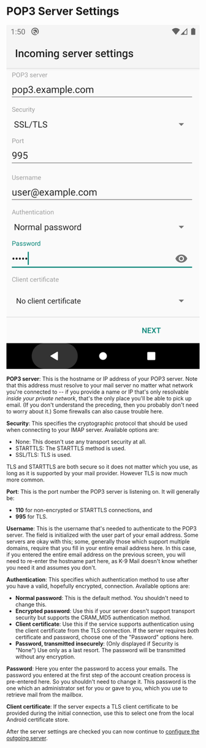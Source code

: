 # POP3 Server Settings

![POP3 server settings](img/account_setup_step3_pop3_incoming_server.png)

**POP3 server**: This is the hostname or IP address of your POP3 server. Note that this address must resolve to your 
mail server no matter what network you're connected to -- if you provide a name or IP that's only resolvable *inside 
your private network*, that's the only place you'll be able to pick up email. (If you don't understand the preceding, 
then you probably don't need to worry about it.) Some firewalls can also cause trouble here.

**Security**: This specifies the cryptographic protocol that should be used when connecting to your IMAP server. 
Available options are:

* None: This doesn't use any transport security at all.
* STARTTLS: The STARTTLS method is used.
* SSL/TLS: TLS is used.

TLS and STARTTLS are both secure so it does not matter which you use, as long as it is supported by
your mail provider. However TLS is now much more common.

**Port**: This is the port number the POP3 server is listening on. It
will generally be:

* **110** for non-encrypted or STARTTLS connections, and
* **995** for TLS.

**Username**: This is the username that's needed to authenticate to the POP3 server. The field is initialized with the 
user part of your email address. Some servers are okay with this; some, generally those which support multiple domains, 
require that you fill in your entire email address here. In this case, if you entered the entire email address on the 
previous screen, you will need to re-enter the hostname part here, as K-9 Mail doesn't know whether you need it and 
assumes you don't.

**Authentication**: This specifies which authentication method to use after you have a valid, hopefully encrypted, 
connection. Available options are:

* **Normal password**: This is the default method. You shouldn't need to change this.
* **Encrypted password**: Use this if your server doesn't support transport security but supports the CRAM_MD5 authentication
method.
* **Client certificate**: Use this if the service supports authentication using the client certificate from the TLS connection.
If the server requires *both* certificate and password, choose one of the "Password" options here.
* **Password, transmitted insecurely**: (Only displayed if Security is "None") Use only as a last resort. The password will be transmitted without any encryption.

**Password**: Here you enter the password to access your emails. The password you entered at the first step of the 
account creation process is pre-entered here. So you shouldn't need to change it. This password is the one which an 
administrator set for you or gave to you, which you use to retrieve mail from the mailbox.

**Client certificate**: If the server expects a TLS client certificate to be provided during the initial connection,
use this to select one from the local Android certificate store.

After the server settings are checked you can now continue to 
[configure the outgoing server](add.md#configuring-the-outgoing-server).
